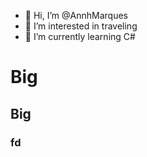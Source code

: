 - 👋 Hi, I’m @AnnhMarques
- 👀 I’m interested in traveling
- 🌱 I’m currently learning C#

# Big

## Big

### fd
<!---
AnnhMarques/AnnhMarques is a ✨ special ✨ repository because its `README.md` (this file) appears on your GitHub profile.
You can click the Preview link to take a look at your changes.
--->
